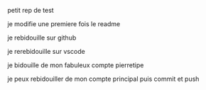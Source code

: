 petit rep de test

je modifie une premiere fois le readme

je rebidouille sur github

je rerebidouille sur vscode

je bidouille de mon fabuleux compte pierretipe

je peux rebidouiller de mon compte principal puis commit et push